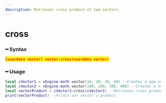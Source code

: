 ```yaml
---
description: Retrieves cross product of two vectors.
---
```


# cross

### ━ Syntax

<mark style="color:red;">**`[userdata vector] vector:cross(userdata vector)`**</mark>

### ━ Usage

```lua
local cVector1 = vEngine.math.vector(10, 20, 30, 40) --Creates a new vector 1
local cVector2 = vEngine.math.vector(100, 200, 300, 400) --Creates a new vector 2
local vectorProduct = cVector1:cross(cVector2) --Retrieves cross product of our vectors
print(vectorProduct) --Prints our vector's product
```
